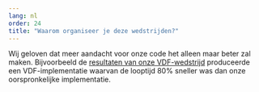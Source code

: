 ```yaml
---
lang: nl
order: 24
title: "Waarom organiseer je deze wedstrijden?"
---
```


Wij geloven dat meer aandacht voor onze code het alleen maar beter zal maken. Bijvoorbeeld de [resultaten van onze VDF-wedstrijd](https://www.Olive.net/2019/01/17/Olive-vdf-competition-round-1-results-and-announcements.en.html) produceerde een VDF-implementatie waarvan de looptijd 80% sneller was dan onze oorspronkelijke implementatie.
